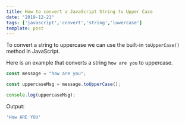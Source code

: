 ```yaml
---
title: How to convert a JavaScript String to Upper Case
date: "2019-12-21"
tags: ['javascript','convert','string','lowercase']
template: post
---
```


To convert a string to uppercase we can use the built-in `toUpperCase()` method in JavaScript.

Here is an example that converts a string `how are you` to uppercase.

```js
const message = "how are you";

const uppercaseMsg = message.toUpperCase();

console.log(uppercaseMsg);
```

Output:

```js
'How ARE YOU'
```
